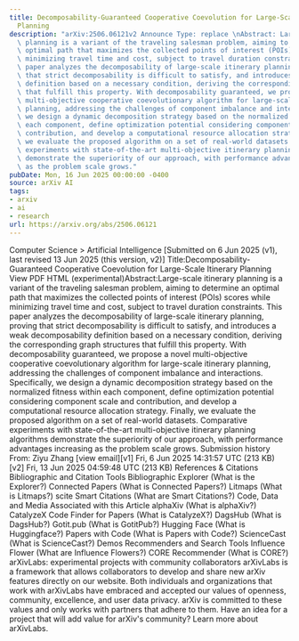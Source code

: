 ```yaml
---
title: Decomposability-Guaranteed Cooperative Coevolution for Large-Scale Itinerary
  Planning
description: "arXiv:2506.06121v2 Announce Type: replace \nAbstract: Large-scale itinerary\
  \ planning is a variant of the traveling salesman problem, aiming to determine an\
  \ optimal path that maximizes the collected points of interest (POIs) scores while\
  \ minimizing travel time and cost, subject to travel duration constraints. This\
  \ paper analyzes the decomposability of large-scale itinerary planning, proving\
  \ that strict decomposability is difficult to satisfy, and introduces a weak decomposability\
  \ definition based on a necessary condition, deriving the corresponding graph structures\
  \ that fulfill this property. With decomposability guaranteed, we propose a novel\
  \ multi-objective cooperative coevolutionary algorithm for large-scale itinerary\
  \ planning, addressing the challenges of component imbalance and interactions. Specifically,\
  \ we design a dynamic decomposition strategy based on the normalized fitness within\
  \ each component, define optimization potential considering component scale and\
  \ contribution, and develop a computational resource allocation strategy. Finally,\
  \ we evaluate the proposed algorithm on a set of real-world datasets. Comparative\
  \ experiments with state-of-the-art multi-objective itinerary planning algorithms\
  \ demonstrate the superiority of our approach, with performance advantages increasing\
  \ as the problem scale grows."
pubDate: Mon, 16 Jun 2025 00:00:00 -0400
source: arXiv AI
tags:
- arxiv
- ai
- research
url: https://arxiv.org/abs/2506.06121
---
```


Computer Science > Artificial Intelligence
[Submitted on 6 Jun 2025 (v1), last revised 13 Jun 2025 (this version, v2)]
Title:Decomposability-Guaranteed Cooperative Coevolution for Large-Scale Itinerary Planning
View PDF HTML (experimental)Abstract:Large-scale itinerary planning is a variant of the traveling salesman problem, aiming to determine an optimal path that maximizes the collected points of interest (POIs) scores while minimizing travel time and cost, subject to travel duration constraints. This paper analyzes the decomposability of large-scale itinerary planning, proving that strict decomposability is difficult to satisfy, and introduces a weak decomposability definition based on a necessary condition, deriving the corresponding graph structures that fulfill this property. With decomposability guaranteed, we propose a novel multi-objective cooperative coevolutionary algorithm for large-scale itinerary planning, addressing the challenges of component imbalance and interactions. Specifically, we design a dynamic decomposition strategy based on the normalized fitness within each component, define optimization potential considering component scale and contribution, and develop a computational resource allocation strategy. Finally, we evaluate the proposed algorithm on a set of real-world datasets. Comparative experiments with state-of-the-art multi-objective itinerary planning algorithms demonstrate the superiority of our approach, with performance advantages increasing as the problem scale grows.
Submission history
From: Ziyu Zhang [view email][v1] Fri, 6 Jun 2025 14:31:57 UTC (213 KB)
[v2] Fri, 13 Jun 2025 04:59:48 UTC (213 KB)
References & Citations
Bibliographic and Citation Tools
Bibliographic Explorer (What is the Explorer?)
Connected Papers (What is Connected Papers?)
Litmaps (What is Litmaps?)
scite Smart Citations (What are Smart Citations?)
Code, Data and Media Associated with this Article
alphaXiv (What is alphaXiv?)
CatalyzeX Code Finder for Papers (What is CatalyzeX?)
DagsHub (What is DagsHub?)
Gotit.pub (What is GotitPub?)
Hugging Face (What is Huggingface?)
Papers with Code (What is Papers with Code?)
ScienceCast (What is ScienceCast?)
Demos
Recommenders and Search Tools
Influence Flower (What are Influence Flowers?)
CORE Recommender (What is CORE?)
arXivLabs: experimental projects with community collaborators
arXivLabs is a framework that allows collaborators to develop and share new arXiv features directly on our website.
Both individuals and organizations that work with arXivLabs have embraced and accepted our values of openness, community, excellence, and user data privacy. arXiv is committed to these values and only works with partners that adhere to them.
Have an idea for a project that will add value for arXiv's community? Learn more about arXivLabs.